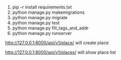 1. pip -r install requirements.txt
2. python manage.py makemigrations
3. python manage.py migrate
4. python manage.py test
5. python manage.py fill_tags_and_addr
6. python manage.py runserver

http://127.0.0.1:8000/api/v1/place/ will create place

http://127.0.0.1:8000/api/v1/places/ will show place list
